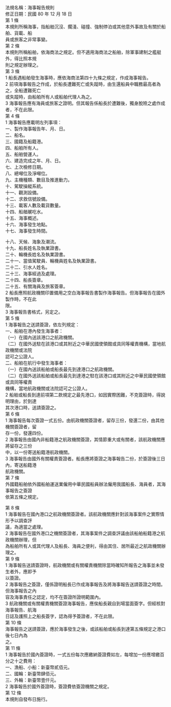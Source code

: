 法規名稱：海事報告規則  
修正日期：民國 80 年 12 月 18 日  
第 1 條  
本規則所稱海事，指船舶沉沒、擱淺、碰撞、強制停泊或其他意外事故及有關於船舶、貨載、船  
員或旅客之非常事變。  
第 2 條  
本規則所稱船舶，依海商法之規定。但不適用海商法之船舶，除軍事建制之艦艇外，得比照本規  
則之規定辦理之。  
第 3 條  
1 船長遇船舶發生海事時，應依海商法第四十九條之規定，作成海事報告。  
2 前項海事報告之作成，於船長遭難死亡或失蹤時，由生還船員中職務最高者為之，全船遭難死亡  
或失蹤時，由船舶所有人或船舶代理人為之。  
3 海事報告應有海員或旅客之證明。但其報告係船長於遭難後，獨身脫險之處作成者，不在此限。  
第 4 條  
1 海事報告應載明左列事項：  
一、製作海事報告年、月、日。  
二、船名。  
三、國籍及船籍港。  
四、船舶所有人。  
五、船舶營運人。  
六、建造完成之年、月、日。  
七、上次檢修日期。  
八、總噸位及淨噸位。  
九、主機種類、數目及推進動力。  
十、駕駛操縱系統。  
十一、觀測設備。  
十二、求救信號設備。  
十三、載客人數及載貨數量。  
十四、船艏艉吃水。  
十五、海事概述。  
十六、海事發生地點。  
十七、海事發生時間。  


十八、天候、海象及潮流。  
十九、船長姓名及執業證書。  
二十、輪機長姓名及執業證書。  
二十一、當值駕駛員、輪機員姓名及執業證書。  
二十二、引水人姓名。  
二十三、海事經過及處理。  
二十四、船長簽章。  
二十五、有關海員及旅客簽章。  
2 船長應照航政機關印置備用之空白海事報告書製作海事報告。但海事報告在國外製作時，不在此  
限。  
3 海事報告書格式，另定之。  
第 5 條  
1 海事報告之送請簽證，依左列規定：  
一、船舶在港內發生海事者：  
（一）在國內送該港口之航政機關。  
（二）在國外送駐在該港口或其附近之中華民國使領館或具同等權責機構，當地航政機關或法院  
認可之公證人。  
二、船舶在航行中發生海事者：  
（一）在國內送該船舶或船長最先到達港口之航政機關。  
（二）在國外送該船舶或船長最先到達港之駐在該港口或其附近之中華民國使領館或具同等權責  
機構，當地航政機關或法院認可之公證人。  
2 船舶或船長到達前項第二款規定之最先港口，如因實際困難，不克簽證時，得說明理由，於到達  
其次港口時，送請簽證之。  
第 6 條  
1 海事報告每次簽證一式五份。由航政機關簽證者，留存三份，發還二份，由其他機關簽證者，留  
存一份，發還四份。  
2 海事報告由國內非船籍港之航政機關簽證，其情節重大或有關者，該航政機關應將留存之三份  
中，以一份寄送船籍港航政機關。  
3 海事報告由國外有關權責簽證者。船長應將簽證之海事報告二份，於簽證後三日內，寄送船籍港  
航政機關。  
第 7 條  
外國籍船舶依外國船舶運送業僱用中華民國船員辦法僱用我國船長、海員者，其海事報告之簽證  
依第五條之規定。  


第 8 條  
1 海事報告在國內港口之航政機關簽證者。該航政機關應針對該海事案件之實際情形予以調查評  
議，為適當之處理。  
2 海事報告在國外港口之機關簽證者，其海事案件之調查評議由該船舶船籍港之航政機關辦理，但  
為船舶所有人或其代理人及船長、海員之便利，得由其住、居所最近之航政機關辦理之。  
第 9 條  
1 海事報告送請簽證時，航政機關或有關權責機關除當時確知所報告之海事並未發生者外，應即予  
以簽證。  
2 海事報告之簽證，僅係證明船長已作成海事報告及將海事報告送請簽證之時間。但海事報告之內  
容及海事責任之認定，均不在簽證所證明範圍內。  
3 航政機關或有關權責機關簽證海事報告，應俟船長親自到場當面簽字。但經核對海事報告、航海  
日誌及護照上之船長簽字，認為得予簽證者，不在此限。  
第 10 條  
海事報告之送請簽證，應於海事發生之後，或該船舶或船長到達第五條規定之港口後七日內為  
之。  
第 11 條  
1 海事報告於國內簽證時，一式五份每次應繳納簽證費如左，每增加一份應增繳百分之十之費用：  
一、漁船、小船：新臺幣貳佰元。  
二、國輪：新臺幣肆佰元。  
三、外輪：新臺幣壹仟元。  
2 海事報告於國外簽證時，簽證費依簽證機關之規定。  
第 12 條  
本規則自發布日施行。  


